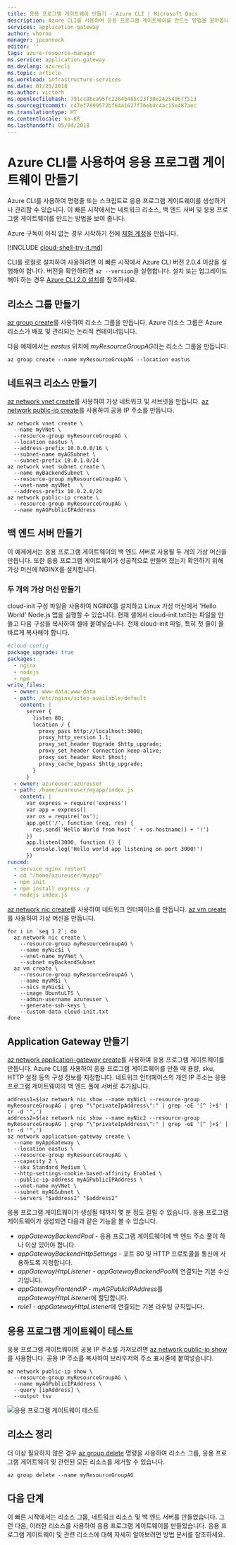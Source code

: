 ```yaml
---
title: 응용 프로그램 게이트웨이 만들기 - Azure CLI | Microsoft Docs
description: Azure CLI를 사용하여 응용 프로그램 게이트웨이를 만드는 방법을 알아봅니다.
services: application-gateway
author: vhorne
manager: jpconnock
editor: ''
tags: azure-resource-manager
ms.service: application-gateway
ms.devlang: azurecli
ms.topic: article
ms.workload: infrastructure-services
ms.date: 01/25/2018
ms.author: victorh
ms.openlocfilehash: 791cc8bca95fc2264b485c23f30e24254067f513
ms.sourcegitcommit: c47ef7899572bf6441627f76eb4c4ac15e487aec
ms.translationtype: HT
ms.contentlocale: ko-KR
ms.lasthandoff: 05/04/2018
---
```

# <a name="create-an-application-gateway-using-the-azure-cli"></a>Azure CLI를 사용하여 응용 프로그램 게이트웨이 만들기

Azure CLI를 사용하여 명령줄 또는 스크립트로 응용 프로그램 게이트웨이를 생성하거나 관리할 수 있습니다. 이 빠른 시작에서는 네트워크 리소스, 백 엔드 서버 및 응용 프로그램 게이트웨이를 만드는 방법을 보여 줍니다.

Azure 구독이 아직 없는 경우 시작하기 전에 [체험 계정](https://azure.microsoft.com/free/?WT.mc_id=A261C142F)을 만듭니다.

[!INCLUDE [cloud-shell-try-it.md](../../includes/cloud-shell-try-it.md)]

CLI를 로컬로 설치하여 사용하려면 이 빠른 시작에서 Azure CLI 버전 2.0.4 이상을 실행해야 합니다. 버전을 확인하려면 `az --version`을 실행합니다. 설치 또는 업그레이드해야 하는 경우 [Azure CLI 2.0 설치]( /cli/azure/install-azure-cli)를 참조하세요.

## <a name="create-a-resource-group"></a>리소스 그룹 만들기

[az group create](/cli/azure/group#az_group_create)를 사용하여 리소스 그룹을 만듭니다. Azure 리소스 그룹은 Azure 리소스가 배포 및 관리되는 논리적 컨테이너입니다. 

다음 예제에서는 *eastus* 위치에 *myResourceGroupAG*라는 리소스 그룹을 만듭니다.

```azurecli-interactive 
az group create --name myResourceGroupAG --location eastus
```

## <a name="create-network-resources"></a>네트워크 리소스 만들기 

[az network vnet create](/cli/azure/vnet#az_vnet_create)를 사용하여 가상 네트워크 및 서브넷을 만듭니다. [az network public-ip create](/cli/azure/public-ip#az_public_ip_create)를 사용하여 공용 IP 주소를 만듭니다.

```azurecli-interactive
az network vnet create \
  --name myVNet \
  --resource-group myResourceGroupAG \
  --location eastus \
  --address-prefix 10.0.0.0/16 \
  --subnet-name myAGSubnet \
  --subnet-prefix 10.0.1.0/24
az network vnet subnet create \
  --name myBackendSubnet \
  --resource-group myResourceGroupAG \
  --vnet-name myVNet   \
  --address-prefix 10.0.2.0/24
az network public-ip create \
  --resource-group myResourceGroupAG \
  --name myAGPublicIPAddress
```

## <a name="create-backend-servers"></a>백 엔드 서버 만들기

이 예제에서는 응용 프로그램 게이트웨이의 백 엔드 서버로 사용될 두 개의 가상 머신을 만듭니다. 또한 응용 프로그램 게이트웨이가 성공적으로 만들어 졌는지 확인하기 위해 가상 머신에 NGINX를 설치합니다.

### <a name="create-two-virtual-machines"></a>두 개의 가상 머신 만들기

cloud-init 구성 파일을 사용하여 NGINX를 설치하고 Linux 가상 머신에서 'Hello World' Node.js 앱을 실행할 수 있습니다. 현재 셸에서 cloud-init.txt라는 파일을 만들고 다음 구성을 복사하여 셸에 붙여넣습니다. 전체 cloud-init 파일, 특히 첫 줄이 올바르게 복사해야 합니다.

```yaml
#cloud-config
package_upgrade: true
packages:
  - nginx
  - nodejs
  - npm
write_files:
  - owner: www-data:www-data
  - path: /etc/nginx/sites-available/default
    content: |
      server {
        listen 80;
        location / {
          proxy_pass http://localhost:3000;
          proxy_http_version 1.1;
          proxy_set_header Upgrade $http_upgrade;
          proxy_set_header Connection keep-alive;
          proxy_set_header Host $host;
          proxy_cache_bypass $http_upgrade;
        }
      }
  - owner: azureuser:azureuser
  - path: /home/azureuser/myapp/index.js
    content: |
      var express = require('express')
      var app = express()
      var os = require('os');
      app.get('/', function (req, res) {
        res.send('Hello World from host ' + os.hostname() + '!')
      })
      app.listen(3000, function () {
        console.log('Hello world app listening on port 3000!')
      })
runcmd:
  - service nginx restart
  - cd "/home/azureuser/myapp"
  - npm init
  - npm install express -y
  - nodejs index.js
```

[az network nic create](/cli/azure/network/nic#az_network_nic_create)를 사용하여 네트워크 인터페이스를 만듭니다. [az vm create](/cli/azure/vm#az_vm_create)를 사용하여 가상 머신을 만듭니다.

```azurecli-interactive
for i in `seq 1 2`; do
  az network nic create \
    --resource-group myResourceGroupAG \
    --name myNic$i \
    --vnet-name myVNet \
    --subnet myBackendSubnet
  az vm create \
    --resource-group myResourceGroupAG \
    --name myVM$i \
    --nics myNic$i \
    --image UbuntuLTS \
    --admin-username azureuser \
    --generate-ssh-keys \
    --custom-data cloud-init.txt
done
```

## <a name="create-the-application-gateway"></a>Application Gateway 만들기

[az network application-gateway create](/cli/azure/application-gateway#az_application_gateway_create)를 사용하여 응용 프로그램 게이트웨이를 만듭니다. Azure CLI를 사용하여 응용 프로그램 게이트웨이를 만들 때 용량, sku, HTTP 설정 등의 구성 정보를 지정합니다. 네트워크 인터페이스의 개인 IP 주소는 응용 프로그램 게이트웨이의 백 엔드 풀에 서버로 추가됩니다.

```azurecli-interactive
address1=$(az network nic show --name myNic1 --resource-group myResourceGroupAG | grep "\"privateIpAddress\":" | grep -oE '[^ ]+$' | tr -d '",')
address2=$(az network nic show --name myNic2 --resource-group myResourceGroupAG | grep "\"privateIpAddress\":" | grep -oE '[^ ]+$' | tr -d '",')
az network application-gateway create \
  --name myAppGateway \
  --location eastus \
  --resource-group myResourceGroupAG \
  --capacity 2 \
  --sku Standard_Medium \
  --http-settings-cookie-based-affinity Enabled \
  --public-ip-address myAGPublicIPAddress \
  --vnet-name myVNet \
  --subnet myAGSubnet \
  --servers "$address1" "$address2"
```

응용 프로그램 게이트웨이가 생성될 때까지 몇 분 정도 걸릴 수 있습니다. 응용 프로그램 게이트웨이가 생성되면 다음과 같은 기능을 볼 수 있습니다.

- *appGatewayBackendPool* - 응용 프로그램 게이트웨이에 백 엔드 주소 풀이 하나 이상 있어야 합니다.
- *appGatewayBackendHttpSettings* - 포트 80 및 HTTP 프로토콜을 통신에 사용하도록 지정합니다.
- *appGatewayHttpListener* - *appGatewayBackendPool*에 연결되는 기본 수신기입니다.
- *appGatewayFrontendIP* - *myAGPublicIPAddress*를 *appGatewayHttpListener*에 할당합니다.
- *rule1* - *appGatewayHttpListener*에 연결되는 기본 라우팅 규칙입니다.

## <a name="test-the-application-gateway"></a>응용 프로그램 게이트웨이 테스트

응용 프로그램 게이트웨이의 공용 IP 주소를 가져오려면 [az network public-ip show](/cli/azure/network/public-ip#az_network_public_ip_show)를 사용합니다. 공용 IP 주소를 복사하여 브라우저의 주소 표시줄에 붙여넣습니다.

```azurepowershell-interactive
az network public-ip show \
  --resource-group myResourceGroupAG \
  --name myAGPublicIPAddress \
  --query [ipAddress] \
  --output tsv
``` 

![응용 프로그램 게이트웨이 테스트](./media/application-gateway-create-gateway-cli/application-gateway-nginxtest.png)

## <a name="clean-up-resources"></a>리소스 정리

더 이상 필요하지 않은 경우 [az group delete](/cli/azure/group#az_group_delete) 명령을 사용하여 리소스 그룹, 응용 프로그램 게이트웨이 및 관련된 모든 리소스를 제거할 수 있습니다.

```azurecli-interactive 
az group delete --name myResourceGroupAG
```
 
## <a name="next-steps"></a>다음 단계

이 빠른 시작에서는 리소스 그룹, 네트워크 리소스 및 백 엔드 서버를 만들었습니다. 그런 다음, 이러한 리소스를 사용하여 응용 프로그램 게이트웨이를 만들었습니다. 응용 프로그램 게이트웨이 및 관련 리소스에 대해 자세히 알아보려면 방법 문서를 참조하세요.

